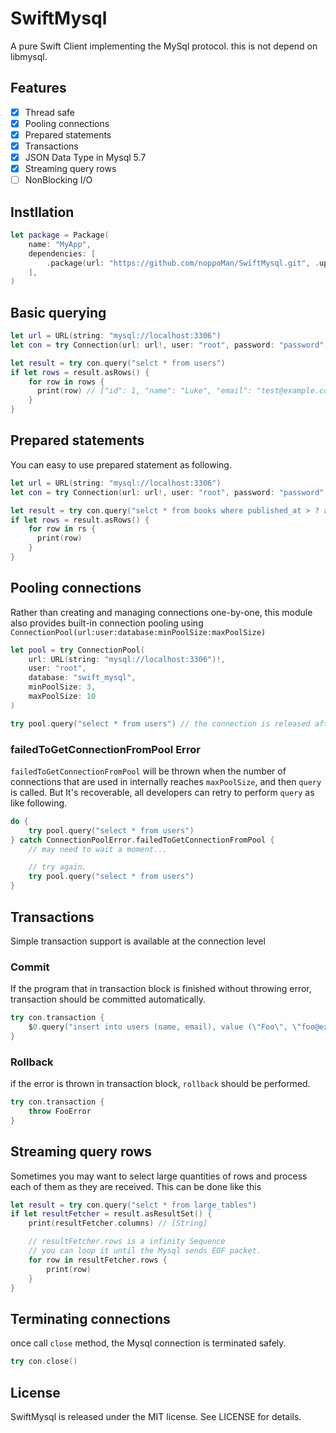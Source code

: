# SwiftMysql

A pure Swift Client implementing the MySql protocol. this is not depend on libmysql.

## Features

* [x] Thread safe
* [x] Pooling connections
* [x] Prepared statements
* [x] Transactions
* [x] JSON Data Type in Mysql 5.7
* [x] Streaming query rows
* [ ] NonBlocking I/O

## Instllation

```swift
let package = Package(
    name: "MyApp",
    dependencies: [
        .package(url: "https://github.com/noppoMan/SwiftMysql.git", .upToNextMajor(from: "0.1.0"))
    ],
)
```

## Basic querying

```swift
let url = URL(string: "mysql://localhost:3306")
let con = try Connection(url: url!, user: "root", password: "password", database: "swift_mysql")

let result = try con.query("selct * from users")
if let rows = result.asRows() {
    for row in rows {
      print(row) // ["id": 1, "name": "Luke", "email": "test@example.com"]
    }
}
```

## Prepared statements

You can easy to use prepared statement as following.

```swift
let url = URL(string: "mysql://localhost:3306")
let con = try Connection(url: url!, user: "root", password: "password", database: "swift_mysql")

let result = try con.query("selct * from books where published_at > ? and category_id = ?", [2017, 3])
if let rows = result.asRows() {
    for row in rs {
      print(row)
    }
}
```


## Pooling connections

Rather than creating and managing connections one-by-one, this module also provides built-in connection pooling using `ConnectionPool(url:user:database:minPoolSize:maxPoolSize)`

```swift
let pool = try ConnectionPool(
    url: URL(string: "mysql://localhost:3306")!,
    user: "root",
    database: "swift_mysql",
    minPoolSize: 3,
    maxPoolSize: 10
)

try pool.query("select * from users") // the connection is released after finishing query.
```

### failedToGetConnectionFromPool Error

`failedToGetConnectionFromPool` will be thrown when the number of connections that are used in internally reaches `maxPoolSize`, and then `query` is called. But It's recoverable, all developers can retry to perform `query` as like following.

```swift
do {
    try pool.query("select * from users")
} catch ConnectionPoolError.failedToGetConnectionFromPool {
    // may need to wait a moment...

    // try again.
    try pool.query("select * from users")
}
```

## Transactions

Simple transaction support is available at the connection level

### Commit

If the program that in transaction block is finished without throwing error, transaction should be committed automatically.

```swift
try con.transaction {
    $0.query("insert into users (name, email), value (\"Foo\", \"foo@example.com\")")
}
```

### Rollback

if the error is thrown in transaction block, `rollback` should be performed.

```swift
try con.transaction {
    throw FooError
}
```

## Streaming query rows

Sometimes you may want to select large quantities of rows and process each of them as they are received. This can be done like this

```swift
let result = try con.query("selct * from large_tables")
if let resultFetcher = result.asResultSet() {
    print(resultFetcher.columns) // [String]

    // resultFetcher.rows is a infinity Sequence
    // you can loop it until the Mysql sends EOF packet.
    for row in resultFetcher.rows {
        print(row)
    }
}
```

## Terminating connections

once call `close` method, the Mysql connection is terminated safely.

```swift
try con.close()
```

## License
SwiftMysql is released under the MIT license. See LICENSE for details.
